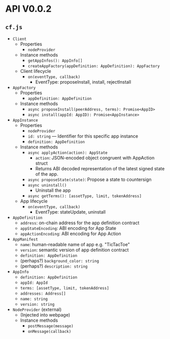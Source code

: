# API V0.0.2
## `cf.js`

- `Client`
    - Properties
        - `nodeProvider`
    - Instance methods
        - `getAppInfos(): AppInfo[]`
        - `createAppFactory(appDefinition: AppDefinition): AppFactory`
    - Client lifecycle
        - `on(eventType, callback)`
            - EventType: proposeInstall, install, rejectInstall
- `AppFactory`
    - Properties
        - `appDefinition: AppDefinition`
    - Instance methods
        - `async proposeInstall(peerAddress, terms): Promise<AppID>`
        - `async install(appId: AppID): Promise<AppInstance>`
- `AppInstance`
    - Properties
        - `nodeProvider`
        - `id: string` — Identifier for this specific app instance
        - `definition: AppDefinition`
    - Instance methods
        - `async applyAction(action): AppState`
            - `action`: JSON-encoded object congruent with AppAction struct
            - Returns ABI decoded representation of the latest signed state of the app.
        - `async proposeState(state)`: Propose a state to countersign
        - `async uninstall()`
            - Uninstall the app
        - `async getTerms(): [assetType, limit, tokenAddress]`
    - App lifecycle
        - `on(eventType, callback)`
            - EventType: stateUpdate, uninstall
- `AppDefinition`
    - `address`: on-chain address for the app definition contract
    - `appStateEncoding`: ABI encoding for App State
    - `appActionEncoding`: ABI encoding for App Action
- `AppManifest`
    - `name`: human-readable name of app e.g. "TicTacToe"
    - `version`: semantic version of app definition contract
    - `definition: AppDefinition`
    - (perhaps?) `background_color: string`
    - (perhaps?) `description: string`
- `AppInfo`
    - `definition: AppDefinition`
    - `appId: AppId`
    - `terms: [assetType, limit, tokenAddress]`
    - `addresses: Address[]`
    - `name: string`
    - `version: string`
- `NodeProvider` (external)
    - (Injected into webpage)
    - Instance methods
        - `postMessage(message)`
        - `onMessage(callback)`

